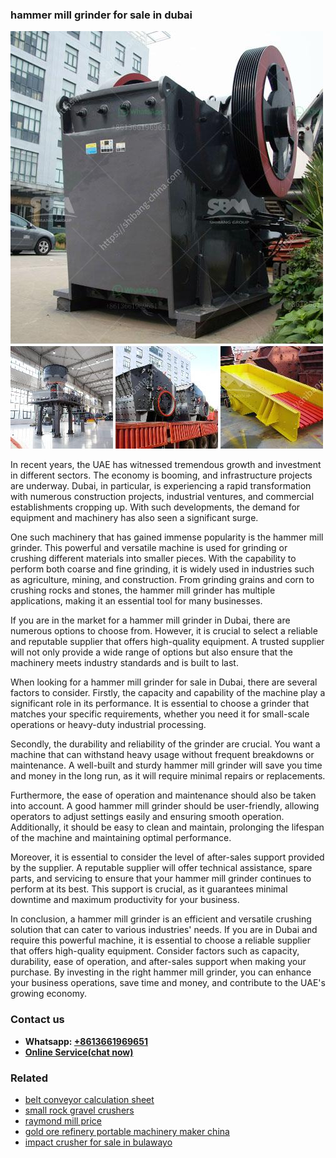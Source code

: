 <h3>hammer mill grinder for sale in dubai</h3><img src='1708332899.jpg' alt=''><p>In recent years, the UAE has witnessed tremendous growth and investment in different sectors. The economy is booming, and infrastructure projects are underway. Dubai, in particular, is experiencing a rapid transformation with numerous construction projects, industrial ventures, and commercial establishments cropping up. With such developments, the demand for equipment and machinery has also seen a significant surge.</p><p>One such machinery that has gained immense popularity is the hammer mill grinder. This powerful and versatile machine is used for grinding or crushing different materials into smaller pieces. With the capability to perform both coarse and fine grinding, it is widely used in industries such as agriculture, mining, and construction. From grinding grains and corn to crushing rocks and stones, the hammer mill grinder has multiple applications, making it an essential tool for many businesses.</p><p>If you are in the market for a hammer mill grinder in Dubai, there are numerous options to choose from. However, it is crucial to select a reliable and reputable supplier that offers high-quality equipment. A trusted supplier will not only provide a wide range of options but also ensure that the machinery meets industry standards and is built to last.</p><p>When looking for a hammer mill grinder for sale in Dubai, there are several factors to consider. Firstly, the capacity and capability of the machine play a significant role in its performance. It is essential to choose a grinder that matches your specific requirements, whether you need it for small-scale operations or heavy-duty industrial processing.</p><p>Secondly, the durability and reliability of the grinder are crucial. You want a machine that can withstand heavy usage without frequent breakdowns or maintenance. A well-built and sturdy hammer mill grinder will save you time and money in the long run, as it will require minimal repairs or replacements.</p><p>Furthermore, the ease of operation and maintenance should also be taken into account. A good hammer mill grinder should be user-friendly, allowing operators to adjust settings easily and ensuring smooth operation. Additionally, it should be easy to clean and maintain, prolonging the lifespan of the machine and maintaining optimal performance.</p><p>Moreover, it is essential to consider the level of after-sales support provided by the supplier. A reputable supplier will offer technical assistance, spare parts, and servicing to ensure that your hammer mill grinder continues to perform at its best. This support is crucial, as it guarantees minimal downtime and maximum productivity for your business.</p><p>In conclusion, a hammer mill grinder is an efficient and versatile crushing solution that can cater to various industries' needs. If you are in Dubai and require this powerful machine, it is essential to choose a reliable supplier that offers high-quality equipment. Consider factors such as capacity, durability, ease of operation, and after-sales support when making your purchase. By investing in the right hammer mill grinder, you can enhance your business operations, save time and money, and contribute to the UAE's growing economy.</p><h3>Contact us</h3><ul><li><strong>Whatsapp:&nbsp;<a href="https://wa.me/8613661969651">+8613661969651</a></strong></li><li><a href="https://swt.shibang-china.com/?git&amp;zhl&amp;hammer mill grinder for sale in dubai"><strong>Online Service(chat now)</strong></a></li></ul><h3>Related</h3><ul><li><a href='belt conveyor calculation sheet.md'>belt conveyor calculation sheet</a></li><li><a href='small rock gravel crushers.md'>small rock gravel crushers</a></li><li><a href='raymond mill price.md'>raymond mill price</a></li><li><a href='gold ore refinery portable machinery maker china.md'>gold ore refinery portable machinery maker china</a></li><li><a href='impact crusher for sale in bulawayo.md'>impact crusher for sale in bulawayo</a></li></ul>